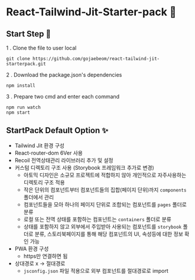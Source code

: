 # React-Tailwind-Jit-Starter-pack 🍩

## Start Step 🚀
1 . Clone the file to user local 

```
git clone https://github.com/gojaebeom/react-tailwind-jit-starterpack.git
```

2 . Download the package.json's dependencies

```
npm install
```
3 . Prepare two cmd and enter each command

```
npm run watch
npm start
```

## StartPack Default Option ✨
- Tailwind Jit 환경 구성 
- React-router-dom 6Ver 사용
- Recoil 전역상태관리 라이브러리 추가 및 설정
- 커스텀 디렉토리 구조 사용 (Storybook 프레임워크 추가로 변경)
  - 아토믹 디자인은 소규모 프로젝트에 적합하지 않아 개인적으로 자주사용하는 디렉토리 구조 적용
  - 작은 단위의 컴포넌트부터 컴포넌트들의 집합(페이지 단위)까지 `components` 폴더에서 관리
  - 컴포넌트들을 모아 하나의 페이지 단위로 조합되는 컴포넌트를 `pages` 폴더로 분류
  - 로컬 또는 전역 상태를 포함하는 컴포넌트는 `containers` 폴더로 분류
  - 상태를 포함하지 않고 외부에서 주입받아 사용되는 컴포넌트를 `storybook` 폴더로 분류, 스토리북페이지를 통해 해당 컴포넌트의 UI, 속성등에 대한 정보 확인 가능
- PWA 환경 구성
  - https만 연결하면 됨
- 상대경로 x -> 절대경로
  - `jsconfig.json` 파일 적용으로 외부 컴포넌트를 절대경로로 import

